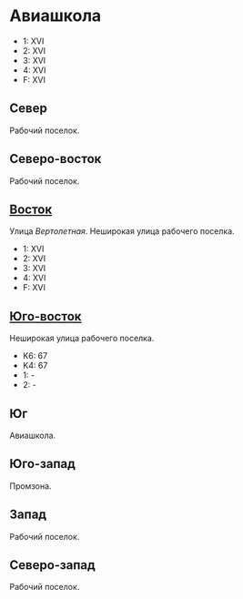 # Авиашкола

* 1:    XVI
* 2:    XVI
* 3:    XVI
* 4:    XVI
* F:    XVI

## Север

Рабочий поселок.

## Северо-восток

Рабочий поселок.

## [Восток](./10510030.md)

Улица *Вертолетная*.
Неширокая улица рабочего поселка.

* 1:    XVI
* 2:    XVI
* 3:    XVI
* 4:    XVI
* F:    XVI

## [Юго-восток](./10510040.md)

Неширокая улица рабочего поселка.

* K6:   67
* K4:   67
* 1:    -
* 2:    -

## Юг

Авиашкола.

## Юго-запад

Промзона.

## Запад

Рабочий поселок.

## Северо-запад

Рабочий поселок.
